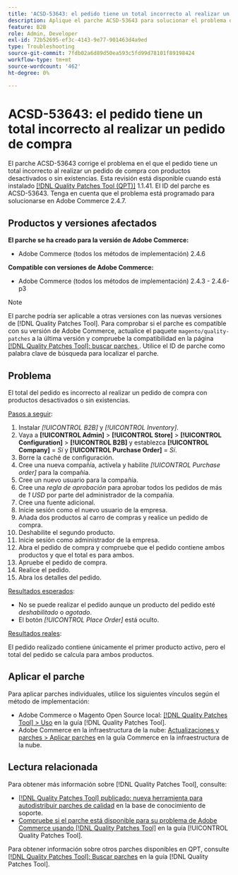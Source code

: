 ```yaml
---
title: 'ACSD-53643: el pedido tiene un total incorrecto al realizar un pedido de compra'
description: Aplique el parche ACSD-53643 para solucionar el problema de Adobe Commerce en el que el pedido tiene un total incorrecto al realizar un pedido de compra con productos desactivados o sin existencias.
feature: B2B
role: Admin, Developer
exl-id: 72b52695-ef3c-4143-9e77-901463d4a9ed
type: Troubleshooting
source-git-commit: 7fdb02a6d89d50ea593c5fd99d78101f89198424
workflow-type: tm+mt
source-wordcount: '462'
ht-degree: 0%

---
```


# ACSD-53643: el pedido tiene un total incorrecto al realizar un pedido de compra

El parche ACSD-53643 corrige el problema en el que el pedido tiene un total incorrecto al realizar un pedido de compra con productos desactivados o sin existencias. Esta revisión está disponible cuando está instalado [[!DNL Quality Patches Tool (QPT)]](https://experienceleague.adobe.com/es/docs/commerce-operations/tools/quality-patches-tool/quality-patches-tool-to-self-serve-quality-patches) 1.1.41. El ID del parche es ACSD-53643. Tenga en cuenta que el problema está programado para solucionarse en Adobe Commerce 2.4.7.

## Productos y versiones afectados

**El parche se ha creado para la versión de Adobe Commerce:**

* Adobe Commerce (todos los métodos de implementación) 2.4.6

**Compatible con versiones de Adobe Commerce:**

* Adobe Commerce (todos los métodos de implementación) 2.4.3 - 2.4.6-p3

>[!NOTE]
>
>El parche podría ser aplicable a otras versiones con las nuevas versiones de [!DNL Quality Patches Tool]. Para comprobar si el parche es compatible con su versión de Adobe Commerce, actualice el paquete `magento/quality-patches` a la última versión y compruebe la compatibilidad en la página [[!DNL Quality Patches Tool]: buscar parches &#x200B;](https://experienceleague.adobe.com/tools/commerce-quality-patches/index.html?lang=es). Utilice el ID de parche como palabra clave de búsqueda para localizar el parche.

## Problema

El total del pedido es incorrecto al realizar un pedido de compra con productos desactivados o sin existencias.

<u>Pasos a seguir</u>:

1. Instalar *[!UICONTROL B2B]* y *[!UICONTROL Inventory]*.
1. Vaya a **[!UICONTROL Admin]** > **[!UICONTROL Store]** > **[!UICONTROL Configuration]** > **[!UICONTROL B2B]** y establezca **[!UICONTROL Company]** = *Sí* y **[!UICONTROL Purchase Order]** = *Sí*.
1. Borre la caché de configuración.
1. Cree una nueva compañía, actívela y habilite *[!UICONTROL Purchase order]* para la compañía.
1. Cree un nuevo usuario para la compañía.
1. Cree una *regla de aprobación* para aprobar todos los pedidos de más de *1 USD* por parte del administrador de la compañía.
1. Cree una fuente adicional.
1. Inicie sesión como el nuevo usuario de la empresa.
1. Añada dos productos al carro de compras y realice un pedido de compra.
1. Deshabilite el segundo producto.
1. Inicie sesión como administrador de la empresa.
1. Abra el pedido de compra y compruebe que el pedido contiene ambos productos y que el total es para ambos.
1. Apruebe el pedido de compra.
1. Realice el pedido.
1. Abra los detalles del pedido.

<u>Resultados esperados</u>:

* No se puede realizar el pedido aunque un producto del pedido esté *deshabilitado* o *agotado*.
* El botón *[!UICONTROL Place Order]* está oculto.

<u>Resultados reales</u>:

El pedido realizado contiene únicamente el primer producto activo, pero el total del pedido se calcula para ambos productos.

## Aplicar el parche

Para aplicar parches individuales, utilice los siguientes vínculos según el método de implementación:

* Adobe Commerce o Magento Open Source local: [[!DNL Quality Patches Tool] > Uso](/help/tools/quality-patches-tool/usage.md) en la guía [!DNL Quality Patches Tool].
* Adobe Commerce en la infraestructura de la nube: [Actualizaciones y parches > Aplicar parches](https://experienceleague.adobe.com/docs/commerce-cloud-service/user-guide/develop/upgrade/apply-patches.html?lang=es) en la guía Commerce en la infraestructura de la nube.

## Lectura relacionada

Para obtener más información sobre [!DNL Quality Patches Tool], consulte:

* [[!DNL Quality Patches Tool] publicado: nueva herramienta para autodistribuir parches de calidad](https://experienceleague.adobe.com/es/docs/commerce-operations/tools/quality-patches-tool/quality-patches-tool-to-self-serve-quality-patches) en la base de conocimiento de soporte.
* [Compruebe si el parche está disponible para su problema de Adobe Commerce usando [!DNL Quality Patches Tool]](/help/tools/quality-patches-tool/patches-available-in-qpt/check-patch-for-magento-issue-with-magento-quality-patches.md) en la guía [!UICONTROL Quality Patches Tool].


Para obtener información sobre otros parches disponibles en QPT, consulte [[!DNL Quality Patches Tool]: Buscar parches](https://experienceleague.adobe.com/tools/commerce-quality-patches/index.html?lang=es) en la guía [!DNL Quality Patches Tool].
